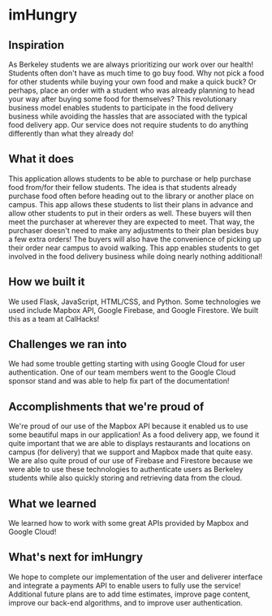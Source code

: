 # imHungry

## Inspiration
As Berkeley students we are always prioritizing our work over our health! Students often don't have as much time to go buy food. Why not pick a food for other students while buying your own food and make a quick buck? Or perhaps, place an order with a student who was already planning to head your way after buying some food for themselves? This revolutionary business model enables students to participate in the food delivery business while avoiding the hassles that are associated with the typical food delivery app. Our service does not require students to do anything differently than what they already do! 

## What it does
This application allows students to be able to purchase or help purchase food from/for their fellow students. The idea is that students already purchase food often before heading out to the library or another place on campus. This app allows these students to list their plans in advance and allow other students to put in their orders as well. These buyers will then meet the purchaser at wherever they are expected to meet. That way, the purchaser doesn't need to make any adjustments to their plan besides buy a few extra orders! The buyers will also have the convenience of picking up their order near campus to avoid walking. This app enables students to get involved in the food delivery business while doing nearly nothing additional!

## How we built it
We used Flask, JavaScript, HTML/CSS, and Python. Some technologies we used include Mapbox API, Google Firebase, and Google Firestore. We built this as a team at CalHacks!

## Challenges we ran into
We had some trouble getting starting with using Google Cloud for user authentication. One of our team members went to the Google Cloud sponsor stand and was able to help fix part of the documentation!

## Accomplishments that we're proud of
We're proud of our use of the Mapbox API because it enabled us to use some beautiful maps in our application! As a food delivery app, we found it quite important that we are able to displays restaurants and locations on campus (for delivery) that we support and Mapbox made that quite easy. We are also quite proud of our use of Firebase and Firestore because we were able to use these technologies to authenticate users as Berkeley students while also quickly storing and retrieving data from the cloud.

## What we learned
We learned how to work with some great APIs provided by Mapbox and Google Cloud!

## What's next for imHungry
We hope to complete our implementation of the user and deliverer interface and integrate a payments API to enable users to fully use the service! Additional future plans are to add time estimates, improve page content, improve our back-end algorithms, and to improve user authentication. 
